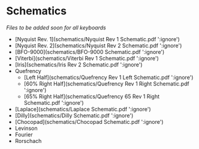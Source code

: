 # Schematics

*Files to be added soon for all keyboards*

- [Nyquist Rev. 1](schematics/Nyquist Rev 1 Schematic.pdf ':ignore')
- [Nyquist Rev. 2](schematics/Nyquist Rev 2 Schematic.pdf ':ignore')
- [BFO-9000](schematics/BFO-9000 Schematic.pdf ':ignore')
- [Viterbi](schematics/Viterbi Rev 1 Schematic.pdf ':ignore')
- [Iris](schematics/Iris Rev 2 Schematic.pdf ':ignore')
- Quefrency
    - [Left Half](schematics/Quefrency Rev 1 Left Schematic.pdf ':ignore')
    - [60% Right Half](schematics/Quefrency Rev 1 Right Schematic.pdf ':ignore')
    - [65% Right Half](schematics/Quefrency 65 Rev 1 Right Schematic.pdf ':ignore')
- [Laplace](schematics/Laplace Schematic.pdf ':ignore')
- [Dilly](schematics/Dilly Schematic.pdf ':ignore')
- [Chocopad](schematics/Chocopad Schematic.pdf ':ignore')
- Levinson
- Fourier
- Rorschach
